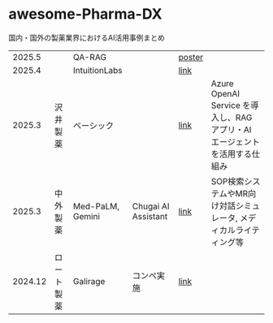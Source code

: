 # awesome-Pharma-DX
国内・国外の製薬業界におけるAI活用事例まとめ


||  |  |  |  | |
|----------|----------|----------|----------|----------|----------|
| 2025.5 | | QA-RAG | | [poster](https://dl.acm.org/doi/abs/10.1145/3672608.3707749) | |
| 2025.4 | | IntuitionLabs | | [link](https://intuitionlabs.ai/articles/rag-performance-pharmaceutical-documents) | |
| 2025.3 |  沢井製薬   |  ベーシック   |     | [link](https://www.basic.co.jp/showcase/sawai-01.html) | Azure OpenAI Service を導入し、RAG アプリ・AI エージェントを活用する仕組み|
| 2025.3 |  中外製薬   |  Med-PaLM, Gemini  | Chugai AI Assistant | [link](https://cloud.google.com/blog/ja/topics/customers/chugai-pharm-generating-ai-to-drive-operational-efficiency-and-value-creation/)    | SOP検索システムやMR向け対話シミュレータ, メディカルライティング等 |
| 2024.12 | ロート製薬 | Galirage | コンペ実施 | [link](https://raggle.jp/competition/617b10e9-a71b-4f2a-a9ee-ffe11d8d64ae) | |
